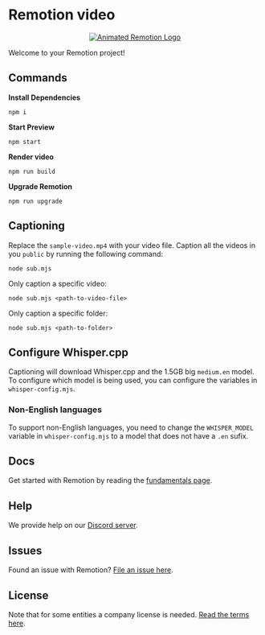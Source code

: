 # Remotion video

<p align="center">
  <a href="https://github.com/remotion-dev/logo">
    <picture>
      <source media="(prefers-color-scheme: dark)" srcset="https://github.com/remotion-dev/logo/raw/main/animated-logo-banner-dark.gif">
      <img alt="Animated Remotion Logo" src="https://github.com/remotion-dev/logo/raw/main/animated-logo-banner-light.gif">
    </picture>
  </a>
</p>

Welcome to your Remotion project!

## Commands

**Install Dependencies**

```console
npm i
```

**Start Preview**

```console
npm start
```

**Render video**

```console
npm run build
```

**Upgrade Remotion**

```console
npm run upgrade
```

## Captioning

Replace the `sample-video.mp4` with your video file.
Caption all the videos in you `public` by running the following command:

```console
node sub.mjs
```

Only caption a specific video:

```console
node sub.mjs <path-to-video-file>
```

Only caption a specific folder:

```console
node sub.mjs <path-to-folder>
```

## Configure Whisper.cpp

Captioning will download Whisper.cpp and the 1.5GB big `medium.en` model. To configure which model is being used, you can configure the variables in `whisper-config.mjs`.

### Non-English languages

To support non-English languages, you need to change the `WHISPER_MODEL` variable in `whisper-config.mjs` to a model that does not have a `.en` sufix.

## Docs

Get started with Remotion by reading the [fundamentals page](https://www.remotion.dev/docs/the-fundamentals).

## Help

We provide help on our [Discord server](https://remotion.dev/discord).

## Issues

Found an issue with Remotion? [File an issue here](https://github.com/remotion-dev/remotion/issues/new).

## License

Note that for some entities a company license is needed. [Read the terms here](https://github.com/remotion-dev/remotion/blob/main/LICENSE.md).
